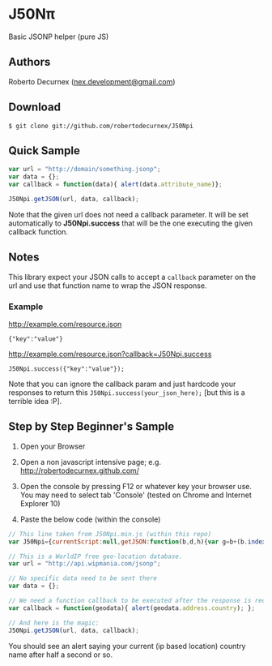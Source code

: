 # J50Nπ

Basic JSONP helper (pure JS)

## Authors

Roberto Decurnex (nex.development@gmail.com)

## Download

    $ git clone git://github.com/robertodecurnex/J50Npi

## Quick Sample

```javascript
var url = "http://domain/something.jsonp";
var data = {};
var callback = function(data){ alert(data.attribute_name)};

J50Npi.getJSON(url, data, callback);
```

Note that the given url does not need a callback parameter. It will be set automatically to **J50Npi.success** that will be the one executing the given callback function.

## Notes

This library expect your JSON calls to accept a `callback` parameter on the url and use that function name to wrap the JSON response.

### Example

http://example.com/resource.json

    {"key":"value"}
    
http://example.com/resource.json?callback=J50Npi.success

    J50Npi.success({"key":"value"});
    
Note that you can ignore the callback param and just hardcode your responses to return this `J50Npi.success(your_json_here);` [but this is a terrible idea :P]. 
    
## Step by Step Beginner's Sample

1. Open your Browser

2. Open a non javascript intensive page; e.g. http://robertodecurnex.github.com/

3. Open the console by pressing F12 or whatever key your browser use. You may need to select tab 'Console' (tested on Chrome and Internet Explorer 10)

4. Paste the below code (within the console)

```javascript
// This line taken from J50Npi.min.js (within this repo)
var J50Npi={currentScript:null,getJSON:function(b,d,h){var g=b+(b.indexOf("?")+1?"&":"?");var c=document.getElementsByTagName("head")[0];var a=document.createElement("script");var f=[];var e="";this.success=h;d.callback="J50Npi.success";for(e in d){f.push(e+"="+encodeURIComponent(d[e]))}g+=f.join("&");a.type="text/javascript";a.src=g;if(this.currentScript){c.removeChild(currentScript)}c.appendChild(a)},success:null};

// This is a WorldIP free geo-location database.
var url = "http://api.wipmania.com/jsonp";

// No specific data need to be sent there
var data = {};

// We need a function callback to be executed after the response is received
var callback = function(geodata){ alert(geodata.address.country); };

// And here is the magic:
J50Npi.getJSON(url, data, callback);
```

You should see an alert saying your current (ip based location) country name after half a second or so.
